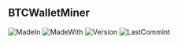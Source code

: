 ## BTCWalletMiner

![MadeIn](https://img.shields.io/badge/Made%20in-C%23-brightgreen)
![MadeWith](https://img.shields.io/badge/Made%20with-%3C3-ff69b4)
![Version](https://img.shields.io/github/v/release/schwaaaa/BTCWalletMiner?color=%23004440&include_prereleases)
![LastCommint](https://img.shields.io/github/last-commit/schwaaaa/BTCWalletMiner)
